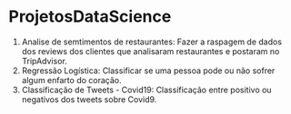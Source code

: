 # ProjetosDataScience

1. Analise de semtimentos de restaurantes: Fazer a raspagem de dados dos reviews dos clientes que analisaram restaurantes e postaram no TripAdvisor.
2. Regressão Logística: Classificar se uma pessoa pode ou não sofrer algum enfarto do coração.
3. Classificação de Tweets -  Covid19: Classificação entre positivo ou negativos dos tweets sobre Covid9.
